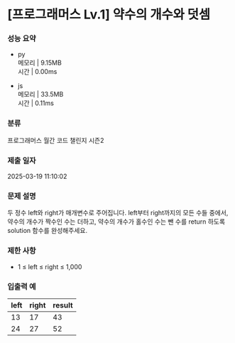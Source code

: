 # [프로그래머스 Lv.1] 약수의 개수와 덧셈

### 성능 요약

- py  
  메모리 | 9.15MB  
  시간 | 0.00ms

- js  
  메모리 | 33.5MB  
  시간 | 0.11ms

### 분류

프로그래머스 월간 코드 챌린지 시즌2

### 제출 일자

2025-03-19 11:10:02

### 문제 설명

두 정수 left와 right가 매개변수로 주어집니다. left부터 right까지의 모든 수들 중에서, 약수의 개수가 짝수인 수는 더하고, 약수의 개수가 홀수인 수는 뺀 수를 return 하도록 solution 함수를 완성해주세요.

### 제한 사항

- 1 ≤ left ≤ right ≤ 1,000

### 입출력 예

| left | right | result |
| ---- | ----- | ------ |
| 13   | 17    | 43     |
| 24   | 27    | 52     |

